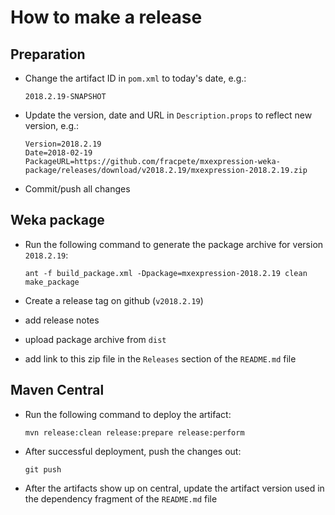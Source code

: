 How to make a release
=====================

Preparation
-----------

* Change the artifact ID in `pom.xml` to today's date, e.g.:

  ```
  2018.2.19-SNAPSHOT
  ```

* Update the version, date and URL in `Description.props` to reflect new
  version, e.g.:

  ```
  Version=2018.2.19
  Date=2018-02-19
  PackageURL=https://github.com/fracpete/mxexpression-weka-package/releases/download/v2018.2.19/mxexpression-2018.2.19.zip
  ```

* Commit/push all changes


Weka package
------------

* Run the following command to generate the package archive for version
  `2018.2.19`:

  ```
  ant -f build_package.xml -Dpackage=mxexpression-2018.2.19 clean make_package
  ```

* Create a release tag on github (`v2018.2.19`)
* add release notes
* upload package archive from `dist`
* add link to this zip file in the `Releases` section of the `README.md` file


Maven Central
-------------

* Run the following command to deploy the artifact:

  ```
  mvn release:clean release:prepare release:perform
  ```

* After successful deployment, push the changes out:

  ```
  git push
  ```

* After the artifacts show up on central, update the artifact version used
  in the dependency fragment of the `README.md` file

